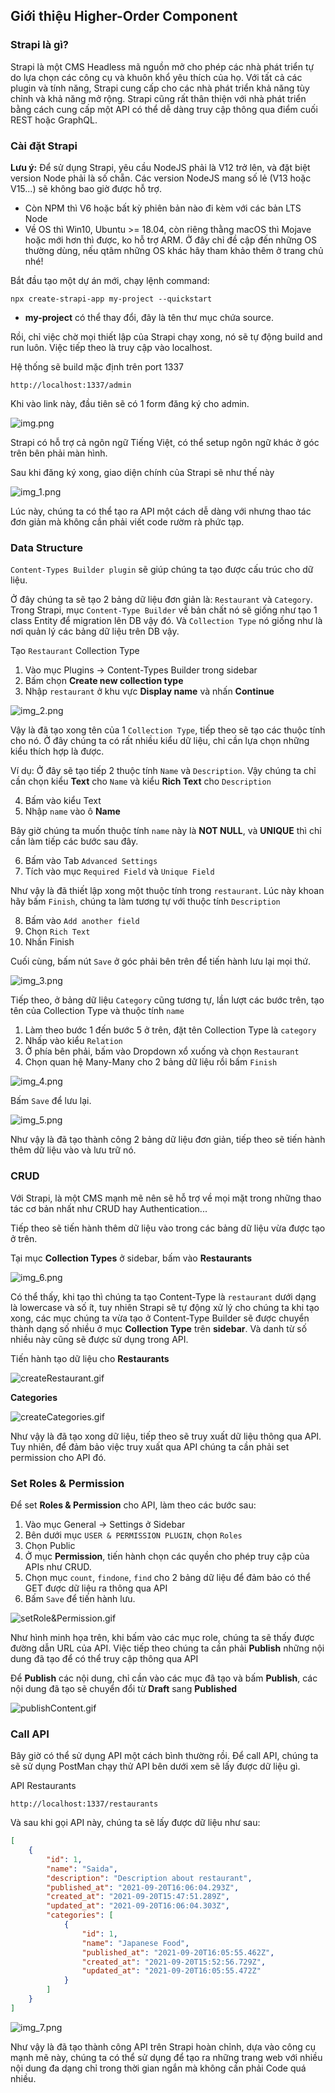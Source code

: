 ## Giới thiệu Higher-Order Component

### Strapi là gì?

Strapi là một CMS Headless mã nguồn mở cho phép các nhà phát triển tự do lựa chọn các công cụ và khuôn khổ yêu thích của họ. Với tất cả các plugin và tính năng, Strapi cung cấp cho các nhà phát triển khả năng tùy chỉnh và khả năng mở rộng. Strapi cũng rất thân thiện với nhà phát triển bằng cách cung cấp một API có thể dễ dàng truy cập thông qua điểm cuối REST hoặc GraphQL.

### Cài đặt Strapi

**Lưu ý:** Để sử dụng Strapi, yêu cầu NodeJS phải là V12 trở lên, và đặt biệt version Node phải là số chẵn. Các version NodeJS mang số lẻ (V13 hoặc V15...) sẽ không bao giờ được hỗ trợ.
 - Còn NPM thì V6 hoặc bất kỳ phiên bản nào đi kèm với các bản LTS Node
 - Về OS thì Win10, Ubuntu >= 18.04, còn riêng thằng macOS thì Mojave hoặc mới hơn thì được, ko hỗ trợ ARM. Ở đây chỉ đề cập đến những OS thường dùng, nếu qtâm những OS khác hãy tham khảo thêm ở trang chủ nhé!

Bắt đầu tạo một dự án mới, chạy lệnh command:

```
npx create-strapi-app my-project --quickstart
```

 - **my-project** có thể thay đổi, đây là tên thư mục chứa source.

Rồi, chỉ việc chờ mọi thiết lập của Strapi chạy xong, nó sẽ tự động build and run luôn. Việc tiếp theo là truy cập vào localhost.

Hệ thống sẽ build mặc định trên port 1337

```
http://localhost:1337/admin
```

Khi vào link này, đầu tiên sẽ có 1 form đăng ký cho admin.

![img.png](img.png)

Strapi có hỗ trợ cả ngôn ngữ Tiếng Việt, có thể setup ngôn ngữ khác ở góc trên bên phải màn hình.

Sau khi đăng ký xong, giao diện chính của Strapi sẽ như thế này

![img_1.png](img_1.png)

Lúc này, chúng ta có thể tạo ra API một cách dễ dàng với nhưng thao tác đơn giản mà không cần phải viết code rườm rà phức tạp.

### Data Structure

`Content-Types Builder plugin` sẽ giúp chúng ta tạo được cấu trúc cho dữ liệu.

Ở đây chúng ta sẽ tạo 2 bảng dữ liệu đơn giản là: `Restaurant` và `Category`. Trong Strapi, mục `Content-Type Builder` về bản chất nó sẽ giống như tạo 1 class Entity để migration lên DB vậy đó. Và `Collection Type` nó giống như là nơi quản lý các bảng dữ liệu trên DB vậy.

Tạo `Restaurant` Collection Type

 1. Vào mục Plugins -> Content-Types Builder trong sidebar
 2. Bấm chọn **Create new collection type**
 3. Nhập `restaurant` ở khu vực **Display name** và nhấn **Continue**
 
![img_2.png](img_2.png)

Vậy là đã tạo xong tên của 1 `Collection Type`, tiếp theo sẽ tạo các thuộc tính cho nó. Ở đây chúng ta có rất nhiều kiểu dữ liệu, chỉ cần lựa chọn những kiểu thích hợp là được.

Ví dụ: Ở đây sẽ tạo tiếp 2 thuộc tính `Name` và `Description`. Vậy chúng ta chỉ cần chọn kiểu **Text** cho `Name` và kiểu **Rich Text** cho `Description`

 4. Bấm vào kiểu Text
 5. Nhập `name` vào ô **Name**

Bây giờ chúng ta muốn thuộc tính `name` này là **NOT NULL**, và **UNIQUE** thì chỉ cần làm tiếp các bước sau đây.

 6. Bấm vào Tab `Advanced Settings`
 7. Tích vào mục `Required Field` và `Unique Field`

Như vậy là đã thiết lập xong một thuộc tính trong `restaurant`. Lúc này khoan hãy bấm `Finish`, chúng ta làm tương tự với thuộc tính `Description`

 8. Bấm vào `Add another field`
 9. Chọn `Rich Text`
 10. Nhấn Finish

Cuối cùng, bấm nút `Save` ở góc phải bên trên để tiến hành lưu lại mọi thứ.

![img_3.png](img_3.png)

Tiếp theo, ở bảng dữ liệu `Category` cũng tương tự, lần lượt các bước trên, tạo tên của Collection Type và thuộc tính `name`

 1. Làm theo bước 1 đến bước 5 ở trên, đặt tên Collection Type là `category`
 2. Nhấp vào kiểu `Relation`
 3. Ở phía bên phải, bấm vào Dropdown xổ xuống và chọn `Restaurant`
 4. Chọn quan hệ Many-Many cho 2 bảng dữ liệu rồi bấm `Finish`

![img_4.png](img_4.png)

Bấm `Save` để lưu lại.

![img_5.png](img_5.png)

Như vậy là đã tạo thành công 2 bảng dữ liệu đơn giản, tiếp theo sẽ tiến hành thêm dữ liệu vào và lưu trữ nó.

### CRUD

Với Strapi, là một CMS mạnh mẽ nên sẽ hỗ trợ về mọi mặt trong những thao tác cơ bản nhất như CRUD hay Authentication...

Tiếp theo sẽ tiến hành thêm dữ liệu vào trong các bảng dữ liệu vừa được tạo ở trên.

Tại mục **Collection Types** ở sidebar, bấm vào **Restaurants**

![img_6.png](img_6.png)


Có thể thấy, khi tạo thì chúng ta tạo Content-Type là `restaurant` dưới dạng là lowercase và số ít, tuy nhiên Strapi sẽ tự động xử lý cho chúng ta khi tạo xong, các mục chúng ta vừa tạo ở Content-Type Builder sẽ được chuyển thành dạng số nhiều ở mục **Collection Type** trên **sidebar**. Và danh từ số nhiều này cũng sẽ được sử dụng trong API.

Tiến hành tạo dữ liệu cho **Restaurants**

![createRestaurant.gif](createRestaurant.gif)

**Categories**

![createCategories.gif](createCategories.gif)

Như vậy là đã tạo xong dữ liệu, tiếp theo sẽ truy xuất dữ liệu thông qua API. Tuy nhiên, để đảm bảo việc truy xuất qua API chúng ta cần phải set permission cho API đó.

### Set Roles & Permission

Để set **Roles & Permission** cho API, làm theo các bước sau:

 1. Vào mục General -> Settings ở Sidebar
 2. Bên dưới mục `USER & PERMISSION PLUGIN`, chọn `Roles`
 3. Chọn Public
 4. Ở mục **Permission**, tiến hành chọn các quyền cho phép truy cập của APIs như CRUD.
 5. Chọn mục `count`, `findone`, `find` cho 2 bảng dữ liệu để đảm bảo có thể GET được dữ liệu ra thông qua API
 6. Bấm `Save` để tiến hành lưu.

![setRole&Permission.gif](setRole&Permission.gif)

Như hình minh họa trên, khi bấm vào các mục role, chúng ta sẽ thấy được đường dẫn URL của API. Việc tiếp theo chúng ta cần phải **Publish** những nội dung đã tạo để có thể truy cập thông qua API

Để **Publish** các nội dung, chỉ cần vào các mục đã tạo và bấm **Publish**, các nội dung đã tạo sẽ chuyển đổi từ **Draft** sang **Published**

![publishContent.gif](publishContent.gif)

### Call API

Bây giờ có thể sử dụng API một cách bình thường rồi. Để call API, chúng ta sẽ sử dụng PostMan chạy thử API bên dưới xem sẽ lấy được dữ liệu gì.

API Restaurants

``http://localhost:1337/restaurants``

Và sau khi gọi API này, chúng ta sẽ lấy được dữ liệu như sau:

```json
[
    {
        "id": 1,
        "name": "Saida",
        "description": "Description about restaurant",
        "published_at": "2021-09-20T16:06:04.293Z",
        "created_at": "2021-09-20T15:47:51.289Z",
        "updated_at": "2021-09-20T16:06:04.303Z",
        "categories": [
            {
                "id": 1,
                "name": "Japanese Food",
                "published_at": "2021-09-20T16:05:55.462Z",
                "created_at": "2021-09-20T15:52:56.729Z",
                "updated_at": "2021-09-20T16:05:55.472Z"
            }
        ]
    }
]
```
![img_7.png](img_7.png)

Như vậy là đã tạo thành công API trên Strapi hoàn chỉnh, dựa vào công cụ mạnh mẽ này, chúng ta có thể sử dụng để tạo ra những trang web với nhiều nội dung đa dạng chỉ trong thời gian ngắn mà không cần phải Code quá nhiều.

